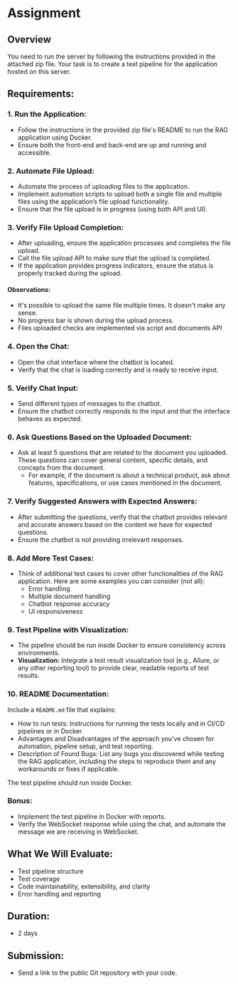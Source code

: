 # Assignment

## Overview

You need to run the server by following the instructions provided in the attached zip file. Your task is to create a test pipeline for the application hosted on this server.

## Requirements:

### 1. Run the Application:
- Follow the instructions in the provided zip file's README to run the RAG application using Docker.
- Ensure both the front-end and back-end are up and running and accessible.

### 2. Automate File Upload:
- Automate the process of uploading files to the application.
- Implement automation scripts to upload both a single file and multiple files using the application’s file upload functionality.
- Ensure that the file upload is in progress (using both API and UI).

### 3. Verify File Upload Completion:
- After uploading, ensure the application processes and completes the file upload.
- Call the file upload API to make sure that the upload is completed.
- If the application provides progress indicators, ensure the status is properly tracked during the upload.

#### Observations:
- It's possible to upload the same file multiple times. It doesn't make any sense.
- No progress bar is shown during the upload process.
- Files uploaded checks are implemented via script and documents API

### 4. Open the Chat:
- Open the chat interface where the chatbot is located.
- Verify that the chat is loading correctly and is ready to receive input.

### 5. Verify Chat Input:
- Send different types of messages to the chatbot.
- Ensure the chatbot correctly responds to the input and that the interface behaves as expected.

### 6. Ask Questions Based on the Uploaded Document:
- Ask at least 5 questions that are related to the document you uploaded. These questions can cover general content, specific details, and concepts from the document.
  - For example, if the document is about a technical product, ask about features, specifications, or use cases mentioned in the document.

### 7. Verify Suggested Answers with Expected Answers:
- After submitting the questions, verify that the chatbot provides relevant and accurate answers based on the content we have for expected questions.
- Ensure the chatbot is not providing irrelevant responses.

### 8. Add More Test Cases:
- Think of additional test cases to cover other functionalities of the RAG application. Here are some examples you can consider (not all):
  - Error handling
  - Multiple document handling
  - Chatbot response accuracy
  - UI responsiveness

### 9. Test Pipeline with Visualization:
- The pipeline should be run inside Docker to ensure consistency across environments.
- **Visualization:** Integrate a test result visualization tool (e.g., Allure, or any other reporting tool) to provide clear, readable reports of test results.

### 10. README Documentation:
Include a `README.md` file that explains:
- How to run tests: Instructions for running the tests locally and in CI/CD pipelines or in Docker.
- Advantages and Disadvantages of the approach you’ve chosen for automation, pipeline setup, and test reporting.
- Description of Found Bugs: List any bugs you discovered while testing the RAG application, including the steps to reproduce them and any workarounds or fixes if applicable.

The test pipeline should run inside Docker.

### Bonus:
- Implement the test pipeline in Docker with reports.
- Verify the WebSocket response while using the chat, and automate the message we are receiving in WebSocket.

## What We Will Evaluate:
- Test pipeline structure
- Test coverage
- Code maintainability, extensibility, and clarity
- Error handling and reporting

## Duration:
- 2 days

## Submission:
- Send a link to the public Git repository with your code.
